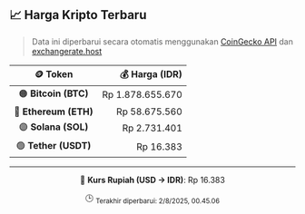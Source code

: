 

<!-- HARGA_KRIPTO -->
## 📈 Harga Kripto Terbaru

> Data ini diperbarui secara otomatis menggunakan [CoinGecko API](https://www.coingecko.com/) dan [exchangerate.host](https://exchangerate.host/)

<div align="center">

| 🪙 Token | 💰 Harga (IDR) |
|:------:|---------------:|
| 🟠 **Bitcoin (BTC)**   | Rp 1.878.655.670 |
| 🔵 **Ethereum (ETH)**  | Rp 58.675.560 |
| 🟣 **Solana (SOL)**    | Rp 2.731.401 |
| 🟢 **Tether (USDT)**   | Rp 16.383 |

---

💱 **Kurs Rupiah (USD → IDR)**: Rp 16.383

🕒 <sub>Terakhir diperbarui: 2/8/2025, 00.45.06</sub>

</div>
<!-- /HARGA_KRIPTO -->